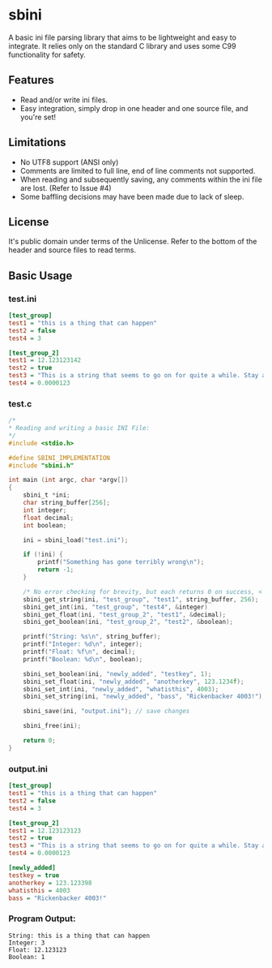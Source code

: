 # sbini

A basic ini file parsing library that aims to be lightweight and easy to integrate. It relies only on the standard C library and uses some C99 functionality for safety.

## Features
* Read and/or write ini files.
* Easy integration, simply drop in one header and one source file, and you're set!

## Limitations
* No UTF8 support (ANSI only)
* Comments are limited to full line, end of line comments not supported.
* When reading and subsequently saving, any comments within the ini file are lost. (Refer to Issue #4)
* Some baffling decisions may have been made due to lack of sleep.

## License
It's public domain under terms of the Unlicense. Refer to the bottom of the header and source files to read terms.

## Basic Usage
### test.ini
```INI
[test_group]
test1 = "this is a thing that can happen"
test2 = false
test4 = 3

[test_group_2]
test1 = 12.123123142
test2 = true
test3 = "This is a string that seems to go on for quite a while. Stay a while and listen, while I tell you about the majestic moose."
test4 = 0.0000123
```

### test.c
```C
/*
* Reading and writing a basic INI File:
*/
#include <stdio.h>

#define SBINI_IMPLEMENTATION
#include "sbini.h"

int main (int argc, char *argv[])
{
    sbini_t *ini;
    char string_buffer[256];
    int integer;
    float decimal;
    int boolean;

    ini = sbini_load("test.ini");

    if (!ini) {
        printf("Something has gone terribly wrong\n");
        return -1;
    }

    /* No error checking for brevity, but each returns 0 on success, < 0 on error. */
    sbini_get_string(ini, "test_group", "test1", string_buffer, 256);
    sbini_get_int(ini, "test_group", "test4", &integer)
    sbini_get_float(ini, "test_group_2", "test1", &decimal);
    sbini_get_boolean(ini, "test_group_2", "test2", &boolean);

    printf("String: %s\n", string_buffer);
    printf("Integer: %d\n", integer);
    printf("Float: %f\n", decimal);
    printf("Boolean: %d\n", boolean);

    sbini_set_boolean(ini, "newly_added", "testkey", 1);
    sbini_set_float(ini, "newly_added", "anotherkey", 123.1234f);
    sbini_set_int(ini, "newly_added", "whatisthis", 4003);
    sbini_set_string(ini, "newly_added", "bass", "Rickenbacker 4003!");

    sbini_save(ini, "output.ini"); // save changes

    sbini_free(ini);

    return 0;
}
```

### output.ini
```INI
[test_group]
test1 = "this is a thing that can happen"
test2 = false
test4 = 3

[test_group_2]
test1 = 12.123123123
test2 = true
test3 = "This is a string that seems to go on for quite a while. Stay a while and listen, while I tell you about the majestic moose."
test4 = 0.0000123

[newly_added]
testkey = true
anotherkey = 123.123398
whatisthis = 4003
bass = "Rickenbacker 4003!"
```

### Program Output:
```
String: this is a thing that can happen
Integer: 3
Float: 12.123123
Boolean: 1
```